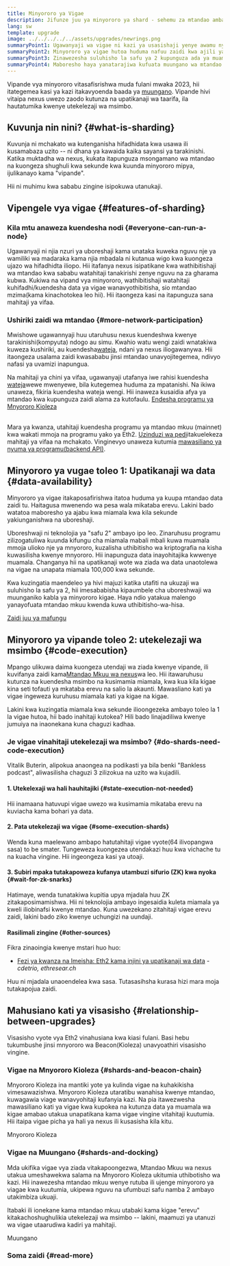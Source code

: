 ```yaml
---
title: Minyororo ya Vigae
description: Jifunze juu ya minyororo ya shard - sehemu za mtandao ambazo zinampa nexus uwezo zaidi wa shughuli na iwe rahisi kukimbia.
lang: sw
template: upgrade
image: ../../../../../assets/upgrades/newrings.png
summaryPoint1: Ugawanyaji wa vigae ni kazi ya usasishaji yenye awamu nyingi ili kuboresha utanukaji wa nexus na ujazo wake.
summaryPoint2: Minyororo ya vigae hutoa huduma nafuu zaidi kwa ajili ya safu za kuhifadhi programu na sehemu za kutunza data.
summaryPoint3: Zinawezesha suluhisho la safu ya 2 kupunguza ada ya muamala huku ikiinua usalama wa nexus.
summaryPoint4: Maboresho haya yanatarajiwa kufuata muungano wa mtandao mkuu na Mnyororo Kioleza.
---
```


<UpgradeStatus dateKey="page-upgrades-shards-date">
    Vipande vya minyororo vitasafisrishwa muda fulani mwaka 2023, hii itategemea kasi ya kazi itakavyoenda baada ya <a href="/upgrades/merge/">muungano</a>. Vipande hivi vitaipa nexus uwezo zaodo kutunza na upatikanaji wa taarifa, ila hautatumika kwenye utekelezaji wa msimbo.
</UpgradeStatus>

## Kuvunja nin nini? {#what-is-sharding}

Kuvunja ni mchakato wa kutenganisha hifadhidata kwa usawa ili kusamabaza uzito -- ni dhana ya kawaida kaika sayansi ya tarakinishi. Katika muktadha wa nexus, kukata itapunguza msongamano wa mtandao na kuongeza shughuli kwa sekunde kwa kuunda minyororo mipya, ijulikanayo kama "vipande".

Hii ni muhimu kwa sababu zingine isipokuwa utanukaji.

## Vipengele vya vigae {#features-of-sharding}

### Kila mtu anaweza kuendesha nodi {#everyone-can-run-a-node}

Ugawanyaji ni njia nzuri ya uboreshaji kama unataka kuweka nguvu nje ya wamiliki wa madaraka kama njia mbadala ni kutanua wigo kwa kuongeza ujazo wa hifadhidta iliopo. Hii itafanya nexus isipatikane kwa wathibitishaji wa mtandao kwa sababu watahitaji tanakirishi zenye nguvu na za gharama kubwa. Kukiwa na vipand vya minyororo, wathibitishaji watahitaji kuhifadhi/kuendesha data ya vigae wanavyothibitisha, sio mtandao mzima(kama kinachotokea leo hii). Hii itaongeza kasi na itapunguza sana mahitaji ya vifaa.

### Ushiriki zaidi wa mtandao {#more-network-participation}

Mwishowe ugawannyaji huu utaruhusu nexus kuendeshwa kwenye tarakinishi(kompyuta) ndogo au simu. Kwahio watu wengi zaidi wnatakiwa kuweza kushiriki, au kuendesha[wateja](/developers/docs/nodes-and-clients/), ndani ya nexus iliogawanywa. Hii itaongeza usalama zaidi kwasababu jinsi mtandao unavyojitegemea, ndivyo nafasi ya uvamizi inapungua.

Na mahitaji ya chini ya vifaa, ugawanyaji utafanya iwe rahisi kuendesha [wateja](/developers/docs/nodes-and-clients/)wewe mwenyewe, bila kutegemea huduma za mpatanishi. Na ikiwa unaweza, fikiria kuendesha wateja wengi. Hii inaweza kusaidia afya ya mtandao kwa kupunguza zaidi alama za kutofaulu. [Endesha programu ya Mnyororo Kioleza](/upgrades/get-involved/)

<br />

<InfoBanner isWarning={true}>
  Mara ya kwanza, utahitaji kuendesha programu ya mtandao mkuu (mainnet) kwa wakati mmoja na programu yako ya Eth2. <a href="https://launchpad.xircanet" target="_blank">Uzinduzi wa pedi</a>itakuelekeza mahitaji ya vifaa na mchakato. Vinginevyo unaweza kutumia <a href="/developers/docs/apis/backend/#available-libraries">mawasiliano ya nyuma ya programu(backend API)</a>.
</InfoBanner>

## Minyororo ya vugae toleo 1: Upatikanaji wa data {#data-availability}

Minyororo ya vigae itakaposafirishwa itatoa huduma ya kuupa mtandao data zaidi tu. Haitagusa mwenendo wa pesa wala mikataba erevu. Lakini bado watatoa maboresho ya ajabu kwa miamala kwa kila sekunde yakiunganishwa na uboreshaji.

Uboreshwaji ni teknolojia ya "safu 2" ambayo ipo leo. Zinaruhusu programu zilizogatuliwa kuunda kifungu cha miamala mabali mbali kuwa muamala mmoja ulioko nje ya mnyororo, kuzalisha uthibitisho wa kriptografia na kisha kuwasilisha kwenye mnyororo. Hii inapunguza data inayohitajika kwwenye muamala. Changanya hii na upatikanaji wote wa ziada wa data unaotolewa na vigae na unapata miamala 100,000 kwa sekunde.

<InfoBanner isWarning={false}>
  Kwa kuzingatia maendeleo ya hivi majuzi katika utafiti na ukuzaji wa suluhisho la safu ya 2, hii imesababisha kipaumbele cha uboreshwaji wa muunganiko kabla ya minyororo kigae. Haya ndio yatakua malengo yanayofuata mtandao mkuu kwenda kuwa uthibitisho-wa-hisa.

[Zaidi juu ya mafungu](/wasanidiprogramu/docs/ukuaji/safu--mafungu)
</InfoBanner>

## Minyororo ya vipande toleo 2: utekelezaji wa msimbo {#code-execution}

Mpango ulikuwa daima kuongeza utendaji wa ziada kwenye vipande, ili kuvifanya zaidi kama[Mtandao Mkuu wa nexus](/glossary/#mainnet)wa leo. Hii itawaruhusu kutunza na kuendesha msimbo na kusimamia miamala, kwa kua kila kigae kina seti tofauti ya mkataba erevu na salio la akaunti. Mawasliano kati ya vigae ingeweza kuruhusu miamala kati ya kigae na kigae.

Lakini kwa kuzingatia miamala kwa sekunde ilioongezeka ambayo toleo la 1 la vigae hutoa, hii bado inahitaji kutokea? Hili bado linajadiliwa kwenye jumuiya na inaonekana kuna chaguzi kadhaa.

### Je vigae vinahitaji utekelezaji wa msimbo? {#do-shards-need-code-execution}

Vitalik Buterin, alipokua anaongea na podikasti ya bila benki "Bankless podcast", aliwasilisha chaguzi 3 zilizokua na uzito wa kujadili.

<YouTube id="-R0j5AMUSzA" start="5841" />

#### 1. Utekelexaji wa hali hauhitajiki {#state-execution-not-needed}

Hii inamaana hatuvupi vigae uwezo wa kusimamia mikataba erevu na kuviacha kama bohari ya data.

#### 2. Pata utekelezaji wa vigae {#some-execution-shards}

Wenda kuna maelewano ambapo hatutahitaji vigae vyote(64 ilivopangwa sasa) to be smater. Tungeweza kuongezea utendakazi huu kwa vichache tu na kuacha vingine. Hii ingeongeza kasi ya utoaji.

#### 3. Subiri mpaka tutakapoweza kufanya utambuzi sifurio (ZK) kwa nyoka {#wait-for-zk-snarks}

Hatimaye, wenda tunatakiwa kupitia upya mjadala huu ZK zitakaposimamishwa. Hii ni teknolojia ambayo ingesaidia kuleta miamala ya kweli iliobinafsi kwenye mtandao. Kuna uwezekano zitahitaji vigae erevu zaidi, lakini bado ziko kwenye uchungizi na uundaji.

#### Rasilimali zingine {#other-sources}

Fikra zinaoingia kwenye mstari huo huo:

- [Fezi ya kwanza na Imeisha: Eth2 kama injini ya upatikanaji wa data](https://ethresear.ch/t/phase-one-and-done-eth2-as-a-data-availability-engine/5269/8) -_cdetrio, ethresear.ch_

Huu ni mjadala unaoendelea kwa sasa. Tutasasihsha kurasa hizi mara moja tutakapojua zaidi.

## Mahusiano kati ya visasisho {#relationship-between-upgrades}

Visasisho vyote vya Eth2 vinahusiana kwa kiasi fulani. Basi hebu tukumbushe jinsi mnyororo wa Beacon(Kioleza) unavyoathiri visasisho vingine.

### Vigae na Mnyororo Kioleza {#shards-and-beacon-chain}

Mnyororo Kioleza ina mantiki yote ya kulinda vigae na kuhakikisha vimesawazishwa. Mnyororo Kioleza utaratibu wanahisa kwenye mtandao, kuwagawia viage wanavyohitaji kufanyia kazi. Na pia itawezwesha mawasiliano kati ya vigae kwa kupokea na kutunza data ya muamala wa kigae amabao utakua unapatikana kama vigae vingine vitahitaji kuutumia. Hii itaipa vigae picha ya hali ya nexus ili kusasisha kila kitu.

<ButtonLink to="/upgrades/beacon-chain/">
  Mnyororo Kioleza
</ButtonLink>

### Vigae na Muungano {#shards-and-docking}

Mda ukifika vigae vya ziada vitakapoongezwa, Mtandao Mkuu wa nexus utakua umeshawekwa salama na Mnyororo Kioleza ukitumia uthibotisho wa kazi. Hii inawezesha mtandao mkuu wenye rutuba ili ujenge minyororo ya viagae kwa kuutumia, ukipewa nguvu na ufumbuzi safu namba 2 ambayo utakimbiza ukuaji.

Itabaki ili ionekane kama mtandao mkuu utabaki kama kigae "erevu" kitakachoshughulikia utekelezaji wa msimbo -- lakini, maamuzi ya utanuzi wa vigae utaarudiwa kadiri ya mahitaji.

<ButtonLink to="/upgrades/merge/">
  Muungano
</ButtonLink>

<Divider />

### Soma zaidi {#read-more}

<ShardChainsList />
